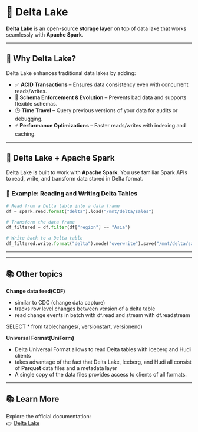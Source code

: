 # 💾 Delta Lake

**Delta Lake** is an open-source **storage layer** on top of data lake that works seamlessly with **Apache Spark**.

---

## 🚀 Why Delta Lake?

Delta Lake enhances traditional data lakes by adding:

- ✅ **ACID Transactions** – Ensures data consistency even with concurrent reads/writes.
- 🔄 **Schema Enforcement & Evolution** – Prevents bad data and supports flexible schemas.
- 🕒 **Time Travel** – Query previous versions of your data for audits or debugging.
- ⚡ **Performance Optimizations** – Faster reads/writes with indexing and caching.

---

## 🔗 Delta Lake + Apache Spark

Delta Lake is built to work with **Apache Spark**. You use familiar Spark APIs to read, write, and transform data stored in Delta format.

### 🧪 Example: Reading and Writing Delta Tables

```python
# Read from a Delta table into a data frame
df = spark.read.format("delta").load("/mnt/delta/sales")

# Transform the data frame
df_filtered = df.filter(df["region"] == "Asia")

# Write back to a Delta table
df_filtered.write.format("delta").mode("overwrite").save("/mnt/delta/sales_asia")
```

---

---

## 📚 Other topics

**Change data feed(CDF)**
- similar to CDC (change data capture)
- tracks row level changes between version of a delta table
- read change events in batch with df.read and stream with df.readstream

SELECT * from tablechanges(<tablename>, versionstart, versionend)

**Universal Format(UniForm)**
- Delta Universal Format allows to read Delta tables with Iceberg and Hudi clients
- takes advantage of the fact that Delta Lake, Iceberg, and Hudi all consist of **Parquet** data files and a metadata layer
- A single copy of the data files provides access to clients of all formats.


---
## 📚 Learn More

Explore the official documentation:  
👉 [Delta Lake](https://www.youtube.com/watch?v=HQvAl0Bwpu8)
